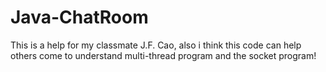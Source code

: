 Java-ChatRoom
=============

This is a help for my classmate J.F. Cao, also i think this code can help others come to understand multi-thread program and the socket program!